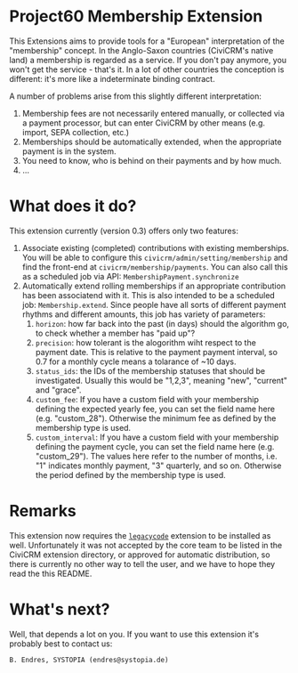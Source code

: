 Project60 Membership Extension
===

This Extensions aims to provide tools for a "European" interpretation of the "membership" concept. In the Anglo-Saxon countries (CiviCRM's native land) a membership is regarded as a service. If you don't pay anymore, you won't get the service - that's it. In a lot of other countries the conception is different: it's more like a indeterminate binding contract.

A number of problems arise from this slightly different interpretation:

1. Membership fees are not necessarily entered manually, or collected via a payment processor, but can enter CiviCRM by other means (e.g. import, SEPA collection, etc.)
2. Memberships should be automatically extended, when the appropriate payment is in the system.
3. You need to know, who is behind on their payments and by how much.
4. …


What does it do?
===

This extension currently (version 0.3) offers only two features:

1. Associate existing (completed) contributions with existing memberships. You will be able to configure this ``civicrm/admin/setting/membership`` and find the front-end at ``civicrm/membership/payments``. You can also call this as a scheduled job via API: ``MembershipPayment.synchronize``
2. Automatically extend rolling memberships if an appropriate contribution has been associatend with it. This is also intended to be a scheduled job: ``Membership.extend``. Since people have all sorts of different payment rhythms and different amounts, this job has variety of parameters:
   1. ``horizon``: how far back into the past (in days) should the algorithm go, to check whether a member has "paid up"?
   2. ``precision``: how tolerant is the alogorithm wiht respect to the payment date. This is relative to the payment payment interval, so 0.7 for a monthly cycle means a tolarance of ~10 days.
   3. ``status_ids``: the IDs of the membership statuses that should be investigated. Usually this would be "1,2,3", meaning "new", "current" and "grace".
   4. ``custom_fee``: If you have a custom field with your membership defining the expected yearly fee, you can set the field name here (e.g. "custom_28"). Otherwise the minimum fee as defined by the membership type is used.
   5. ``custom_interval``: If you have a custom field with your membership defining the payment cycle, you can set the field name here (e.g. "custom_29"). The values here refer to the number of months, i.e. "1" indicates monthly payment, "3" quarterly, and so on. Otherwise the period defined by the membership type is used.


Remarks
===
This extension now requires the [``legacycode``](https://github.com/systopia/legacycode) extension to be installed as well. Unfortunately it was not accepted by the core team to be listed in the CiviCRM extension directory, or approved for automatic distribution, so there is currently no other way to tell the user, and we have to hope they read the this README.

What's next?
===
Well, that depends a lot on you. If you want to use this extension it's probably best to contact us: 

    B. Endres, SYSTOPIA (endres@systopia.de)
